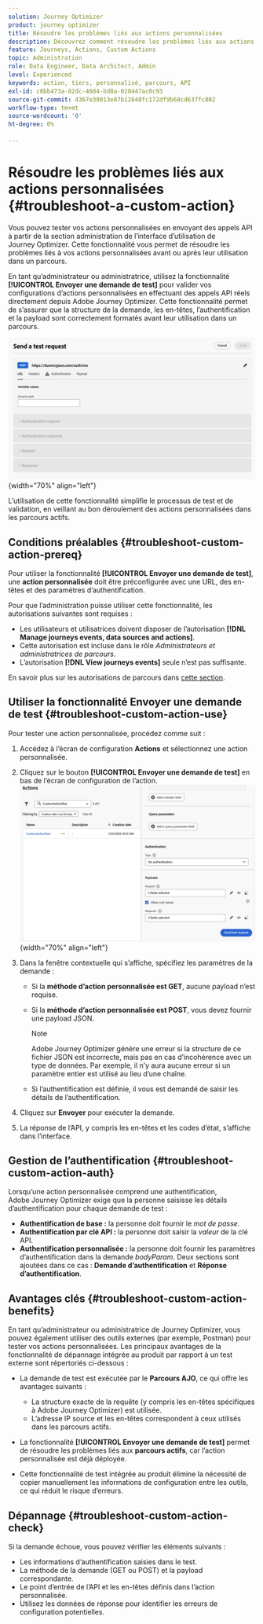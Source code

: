 ```yaml
---
solution: Journey Optimizer
product: journey optimizer
title: Résoudre les problèmes liés aux actions personnalisées
description: Découvrez comment résoudre les problèmes liés aux actions personnalisées.
feature: Journeys, Actions, Custom Actions
topic: Administration
role: Data Engineer, Data Architect, Admin
level: Experienced
keywords: action, tiers, personnalisé, parcours, API
exl-id: c0bb473a-82dc-4604-bd8a-020447ac0c93
source-git-commit: 4367e39013e87b12848fc172df9b68cd637fc802
workflow-type: tm+mt
source-wordcount: '0'
ht-degree: 0%

---
```


# Résoudre les problèmes liés aux actions personnalisées {#troubleshoot-a-custom-action}

Vous pouvez tester vos actions personnalisées en envoyant des appels API à partir de la section administration de l’interface d’utilisation de Journey Optimizer. Cette fonctionnalité vous permet de résoudre les problèmes liés à vos actions personnalisées avant ou après leur utilisation dans un parcours.

En tant qu’administrateur ou administratrice, utilisez la fonctionnalité **[!UICONTROL Envoyer une demande de test]** pour valider vos configurations d’actions personnalisées en effectuant des appels API réels directement depuis Adobe Journey Optimizer. Cette fonctionnalité permet de s’assurer que la structure de la demande, les en-têtes, l’authentification et la payload sont correctement formatés avant leur utilisation dans un parcours.

![](assets/send-test-request.png){width="70%" align="left"}

L’utilisation de cette fonctionnalité simplifie le processus de test et de validation, en veillant au bon déroulement des actions personnalisées dans les parcours actifs.

## Conditions préalables {#troubleshoot-custom-action-prereq}

Pour utiliser la fonctionnalité **[!UICONTROL Envoyer une demande de test]**, une **action personnalisée** doit être préconfigurée avec une URL, des en-têtes et des paramètres d’authentification.

Pour que l’administration puisse utiliser cette fonctionnalité, les autorisations suivantes sont requises :

* Les utilisateurs et utilisatrices doivent disposer de l’autorisation **[!DNL Manage journeys events, data sources and actions]**.
* Cette autorisation est incluse dans le rôle *Administrateurs et administratrices de parcours*.
* L’autorisation **[!DNL View journeys events]** seule n’est pas suffisante.

En savoir plus sur les autorisations de parcours dans [cette section](../administration/high-low-permissions.md#journey-capability).

## Utiliser la fonctionnalité Envoyer une demande de test {#troubleshoot-custom-action-use}

Pour tester une action personnalisée, procédez comme suit :

1. Accédez à l’écran de configuration **Actions** et sélectionnez une action personnalisée.
1. Cliquez sur le bouton **[!UICONTROL Envoyer une demande de test]** en bas de l’écran de configuration de l’action.
   ![Bouton Envoyer une demande de test du panneau Configuration de l’action](assets/test-request.png){width="70%" align="left"}
1. Dans la fenêtre contextuelle qui s’affiche, spécifiez les paramètres de la demande :

   * Si la **méthode d’action personnalisée est GET**, aucune payload n’est requise.
   * Si la **méthode d’action personnalisée est POST**, vous devez fournir une payload JSON.

     >[!NOTE]
     >
     >Adobe Journey Optimizer génère une erreur si la structure de ce fichier JSON est incorrecte, mais pas en cas d’incohérence avec un type de données. Par exemple, il n’y aura aucune erreur si un paramètre entier est utilisé au lieu d’une chaîne.

   * Si l’authentification est définie, il vous est demandé de saisir les détails de l’authentification.

1. Cliquez sur **Envoyer** pour exécuter la demande.
1. La réponse de l’API, y compris les en-têtes et les codes d’état, s’affiche dans l’interface.

## Gestion de l’authentification {#troubleshoot-custom-action-auth}

Lorsqu’une action personnalisée comprend une authentification, Adobe Journey Optimizer exige que la personne saisisse les détails d’authentification pour chaque demande de test :

* **Authentification de base :** la personne doit fournir le *mot de passe*.
* **Authentification par clé API :** la personne doit saisir la *valeur* de la clé API.
* **Authentification personnalisée :** la personne doit fournir les paramètres d’authentification dans la demande *bodyParam*. Deux sections sont ajoutées dans ce cas : **Demande d’authentification** et **Réponse d’authentification**.

## Avantages clés {#troubleshoot-custom-action-benefits}

En tant qu’administrateur ou administratrice de Journey Optimizer, vous pouvez également utiliser des outils externes (par exemple, Postman) pour tester vos actions personnalisées. Les principaux avantages de la fonctionnalité de dépannage intégrée au produit par rapport à un test externe sont répertoriés ci-dessous :

* La demande de test est exécutée par le **Parcours AJO**, ce qui offre les avantages suivants :

   * La structure exacte de la requête (y compris les en-têtes spécifiques à Adobe Journey Optimizer) est utilisée.
   * L’adresse IP source et les en-têtes correspondent à ceux utilisés dans les parcours actifs.

* La fonctionnalité **[!UICONTROL Envoyer une demande de test]** permet de résoudre les problèmes liés aux **parcours actifs**, car l’action personnalisée est déjà déployée.

* Cette fonctionnalité de test intégrée au produit élimine la nécessité de copier manuellement les informations de configuration entre les outils, ce qui réduit le risque d’erreurs.

## Dépannage {#troubleshoot-custom-action-check}

Si la demande échoue, vous pouvez vérifier les éléments suivants :

* Les informations d’authentification saisies dans le test.
* La méthode de la demande (GET ou POST) et la payload correspondante.
* Le point d’entrée de l’API et les en-têtes définis dans l’action personnalisée.
* Utilisez les données de réponse pour identifier les erreurs de configuration potentielles.
